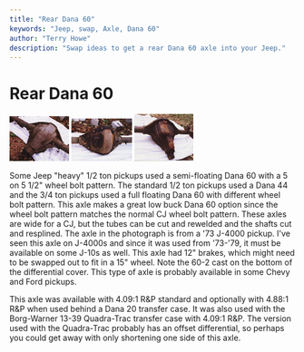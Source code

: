 ```yaml
---
title: "Rear Dana 60"
keywords: "Jeep, swap, Axle, Dana 60"
author: "Terry Howe"
description: "Swap ideas to get a rear Dana 60 axle into your Jeep."
---
```

# Rear Dana 60

[![Dana 60 bottom](../../img/axle/updates/d60b_.jpg)](../../img/axle/updates/d60b.jpg)
[![Dana 60 back](../../img/axle/updates/d60k_.jpg)](../../img/axle/updates/d60k.jpg)
[![Dana 60 top](../../img/axle/updates/d60t_.jpg)](../../img/axle/updates/d60t.jpg)

Some Jeep "heavy" 1/2 ton pickups used a semi-floating Dana 60 with a 5 on 5 1/2" wheel bolt pattern. The standard 1/2 ton pickups used a Dana 44 and the 3/4 ton pickups used a full floating Dana 60 with different wheel bolt pattern. This axle makes a great low buck Dana 60 option since the wheel bolt pattern matches the normal CJ wheel bolt pattern. These axles are wide for a CJ, but the tubes can be cut and rewelded and the shafts cut and resplined. The axle in the photograph is from a '73 J-4000 pickup. I've seen this axle on J-4000s and since it was used from '73-'79, it must be available on some J-10s as well. This axle had 12" brakes, which might need to be swapped out to fit in a 15" wheel. Note the 60-2 cast on the bottom of the differential cover. This type of axle is probably available in some Chevy and Ford pickups.

This axle was available with 4.09:1 R&P standard and optionally with 4.88:1 R&P when used behind a Dana 20 transfer case. It was also used with the Borg-Warner 13-39 Quadra-Trac transfer case with 4.09:1 R&P. The version used with the Quadra-Trac probably has an offset differential, so perhaps you could get away with only shortening one side of this axle.